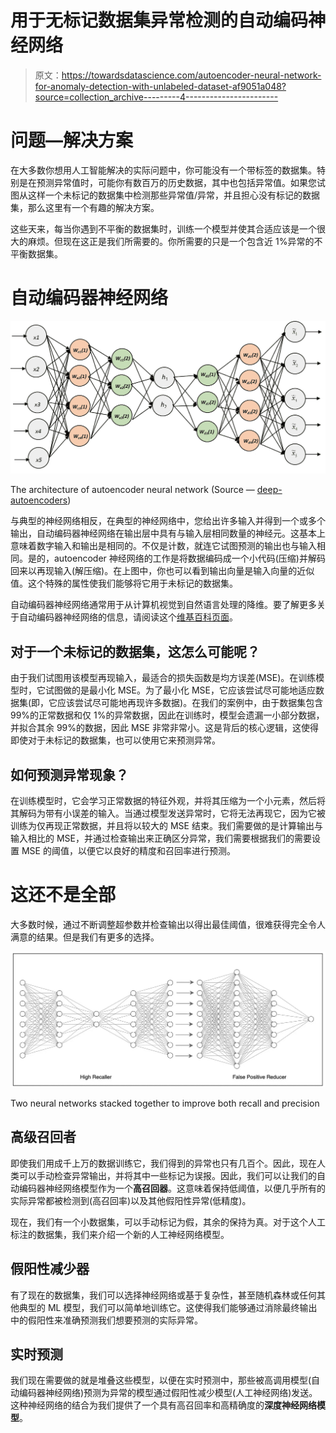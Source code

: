 # 用于无标记数据集异常检测的自动编码神经网络

> 原文：<https://towardsdatascience.com/autoencoder-neural-network-for-anomaly-detection-with-unlabeled-dataset-af9051a048?source=collection_archive---------4----------------------->

# 问题—解决方案

在大多数你想用人工智能解决的实际问题中，你可能没有一个带标签的数据集。特别是在预测异常值时，可能你有数百万的历史数据，其中也包括异常值。如果您试图从这样一个未标记的数据集中检测那些异常值/异常，并且担心没有标记的数据集，那么这里有一个有趣的解决方案。

这些天来，每当你遇到不平衡的数据集时，训练一个模型并使其合适应该是一个很大的麻烦。但现在这正是我们所需要的。你所需要的只是一个包含近 1%异常的不平衡数据集。

# 自动编码器神经网络

![](img/76dca09bae3370dadf39b2823467e188.png)

The architecture of autoencoder neural network (Source — [deep-autoencoders](/deep-autoencoders-for-collaborative-filtering-6cf8d25bbf1d))

与典型的神经网络相反，在典型的神经网络中，您给出许多输入并得到一个或多个输出，自动编码器神经网络在输出层中具有与输入层相同数量的神经元。这基本上意味着数字输入和输出是相同的。不仅是计数，就连它试图预测的输出也与输入相同。是的，autoencoder 神经网络的工作是将数据编码成一个小代码(压缩)并解码回来以再现输入(解压缩)。在上图中，你也可以看到输出向量是输入向量的近似值。这个特殊的属性使我们能够将它用于未标记的数据集。

自动编码器神经网络通常用于从计算机视觉到自然语言处理的降维。要了解更多关于自动编码器神经网络的信息，请阅读这个[维基百科页面](https://en.wikipedia.org/wiki/Autoencoder)。

## 对于一个未标记的数据集，这怎么可能呢？

由于我们试图用该模型再现输入，最适合的损失函数是均方误差(MSE)。在训练模型时，它试图做的是最小化 MSE。为了最小化 MSE，它应该尝试尽可能地适应数据集(即，它应该尝试尽可能地再现许多数据)。在我们的案例中，由于数据集包含 99%的正常数据和仅 1%的异常数据，因此在训练时，模型会遗漏一小部分数据，并拟合其余 99%的数据，因此 MSE 非常非常小。这是背后的核心逻辑，这使得即使对于未标记的数据集，也可以使用它来预测异常。

## 如何预测异常现象？

在训练模型时，它会学习正常数据的特征外观，并将其压缩为一个小元素，然后将其解码为带有小误差的输入。当通过模型发送异常时，它将无法再现它，因为它被训练为仅再现正常数据，并且将以较大的 MSE 结束。我们需要做的是计算输出与输入相比的 MSE，并通过检查输出来正确区分异常，我们需要根据我们的需要设置 MSE 的阈值，以便它以良好的精度和召回率进行预测。

# 这还不是全部

大多数时候，通过不断调整超参数并检查输出以得出最佳阈值，很难获得完全令人满意的结果。但是我们有更多的选择。

![](img/5d0ef16b6378204bcb0ae212936a1f8b.png)

Two neural networks stacked together to improve both recall and precision

## 高级召回者

即使我们用成千上万的数据训练它，我们得到的异常也只有几百个。因此，现在人类可以手动检查异常输出，并将其中一些标记为误报。因此，我们可以让我们的自动编码器神经网络模型作为一个**高召回器**。这意味着保持低阈值，以便几乎所有的实际异常都被检测到(高召回率)以及其他假阳性异常(低精度)。

现在，我们有一个小数据集，可以手动标记为假，其余的保持为真。对于这个人工标注的数据集，我们来介绍一个新的人工神经网络模型。

## 假阳性减少器

有了现在的数据集，我们可以选择神经网络或基于复杂性，甚至随机森林或任何其他典型的 ML 模型，我们可以简单地训练它。这使得我们能够通过消除最终输出中的假阳性来准确预测我们想要预测的实际异常。

## 实时预测

我们现在需要做的就是堆叠这些模型，以便在实时预测中，那些被高调用模型(自动编码器神经网络)预测为异常的模型通过假阳性减少模型(人工神经网络)发送。这种神经网络的结合为我们提供了一个具有高召回率和高精确度的**深度神经网络模型**。
